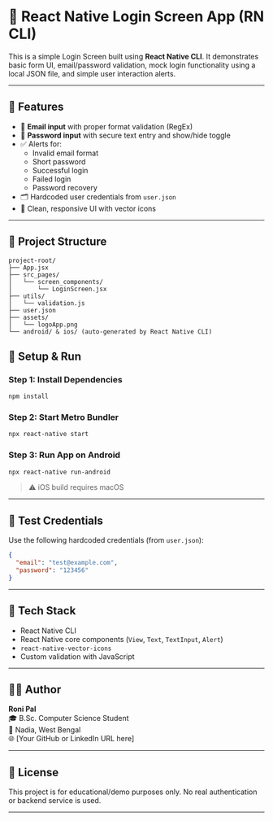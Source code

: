 
# 🔐 React Native Login Screen App (RN CLI)

This is a simple Login Screen built using **React Native CLI**. It demonstrates basic form UI, email/password validation, mock login functionality using a local JSON file, and simple user interaction alerts.

---

## 🚀 Features

- 📧 **Email input** with proper format validation (RegEx)
- 🔐 **Password input** with secure text entry and show/hide toggle
- ✅ Alerts for:
  - Invalid email format
  - Short password
  - Successful login
  - Failed login
  - Password recovery
- 🗂️ Hardcoded user credentials from `user.json`
- 🎨 Clean, responsive UI with vector icons

---

## 📁 Project Structure

```
project-root/
├── App.jsx
├── src_pages/
│   └── screen_components/
│       └── LoginScreen.jsx
├── utils/
│   └── validation.js
├── user.json
├── assets/
│   └── logoApp.png
└── android/ & ios/ (auto-generated by React Native CLI)
```

## 🔧 Setup & Run

### Step 1: Install Dependencies

```bash
npm install
```

### Step 2: Start Metro Bundler

```bash
npx react-native start
```

### Step 3: Run App on Android

```bash
npx react-native run-android
```

> ⚠️ iOS build requires macOS

---

## 🧪 Test Credentials

Use the following hardcoded credentials (from `user.json`):

```json
{
  "email": "test@example.com",
  "password": "123456"
}
```

---

## 🧠 Tech Stack

- React Native CLI
- React Native core components (`View`, `Text`, `TextInput`, `Alert`)
- `react-native-vector-icons`
- Custom validation with JavaScript

---

## 🙋‍♂️ Author

**Roni Pal**  
🎓 B.Sc. Computer Science Student  
📍 Nadia, West Bengal  
🌐 [Your GitHub or LinkedIn URL here]

---

## 📄 License

This project is for educational/demo purposes only. No real authentication or backend service is used.

---
